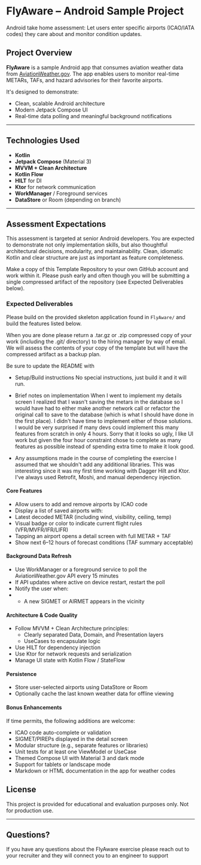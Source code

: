 # FlyAware – Android Sample Project
Android take home assessment: Let users enter specific airports (ICAO/IATA codes) they care about and monitor condition updates.

## Project Overview

**FlyAware** is a sample Android app that consumes aviation weather data from [AviationWeather.gov](https://aviationweather.gov/data/api/). The app enables users to monitor real-time METARs, TAFs, and hazard advisories for their favorite airports.

It's designed to demonstrate:
- Clean, scalable Android architecture
- Modern Jetpack Compose UI
- Real-time data polling and meaningful background notifications

---

## Technologies Used
- **Kotlin**
- **Jetpack Compose** (Material 3)
- **MVVM + Clean Architecture**
- **Kotlin Flow**
- **HILT** for DI
- **Ktor** for network communication
- **WorkManager** / Foreground services
- **DataStore** or Room (depending on branch)

---

## Assessment Expectations
This assessment is targeted at senior Android developers. You are expected to demonstrate not only implementation skills, but also thoughtful architectural decisions, modularity, and maintainability. Clean, idiomatic Kotlin and clear structure are just as important as feature completeness.

Make a copy of this Template Repository to your own GitHub account and work within it. Please push early and often though you will be submitting a single compressed artifact of the repository (see Expected Deliverables below).

### Expected Deliverables
Please build on the provided skeleton application found in `FlyAware/` and build the features listed below.

When you are done please return a .tar.gz or .zip compressed copy of your work (including the .git/ directory) to the hiring manager by way of email.  We will assess the contents of your copy of the template but will have the compressed artifact as a backup plan.

Be sure to update the README with 
- Setup/Build instructions 
No special instructions, just build it and it will run.

- Brief notes on implementation
When I went to implement my details screen I realized that I wasn't saving the metars in the database so I would have had to either make another network call or refactor the original call to save to the database (which is what I should have done in the first place).  I didn't have time to implement either of those solutions.  I would be very surprised if many devs could implement this many features from scratch in only 4 hours.  Sorry that it looks so ugly, I like UI work but given the four hour constraint chose to complete as many features as possible instead of spending extra time to make it look good. 

- Any assumptions made in the course of completing the exercise
I assumed that we shouldn't add any additional libraries.  This was interesting since it was my first time working with Dagger Hilt and Ktor.  I've always used Retrofit, Moshi, and manual dependency injection.

#### Core Features
- Allow users to add and remove airports by ICAO code
- Display a list of saved airports with:
- Latest decoded METAR (including wind, visibility, ceiling, temp)
- Visual badge or color to indicate current flight rules (VFR/MVFR/IFR/LIFR)
- Tapping an airport opens a detail screen with full METAR + TAF
- Show next 6–12 hours of forecast conditions (TAF summary acceptable)

#### Background Data Refresh
- Use WorkManager or a foreground service to poll the AviationWeather.gov API every 15 minutes
- If API updates where active on device restart, restart the poll
- Notify the user when:
- - A new SIGMET or AIRMET appears in the vicinity

#### Architecture & Code Quality
- Follow MVVM + Clean Architecture principles:
    - Clearly separated Data, Domain, and Presentation layers
    - UseCases to encapsulate logic
- Use HILT for dependency injection
- Use Ktor for network requests and serialization
- Manage UI state with Kotlin Flow / StateFlow

#### Persistence
- Store user-selected airports using DataStore or Room
- Optionally cache the last known weather data for offline viewing

#### Bonus Enhancements
If time permits, the following additions are welcome:
- ICAO code auto-complete or validation
- SIGMET/PIREPs displayed in the detail screen
- Modular structure (e.g., separate features or libraries)
- Unit tests for at least one ViewModel or UseCase
- Themed Compose UI with Material 3 and dark mode
- Support for tablets or landscape mode
- Markdown or HTML documentation in the app for weather codes


## License
This project is provided for educational and evaluation purposes only. Not for production use.

---

## Questions?
If you have any questions about the FlyAware exercise please reach out to your recruiter and they will connect you to an engineer to support

